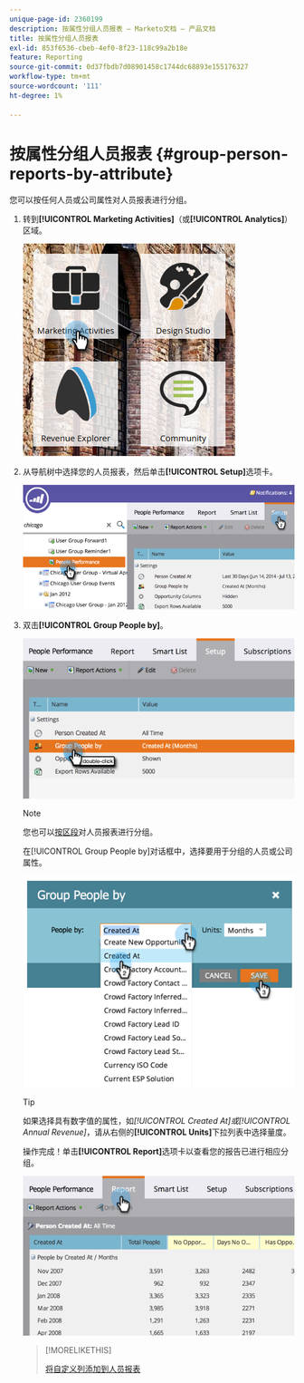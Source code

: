 ```yaml
---
unique-page-id: 2360199
description: 按属性分组人员报表 — Marketo文档 — 产品文档
title: 按属性分组人员报表
exl-id: 853f6536-cbeb-4ef0-8f23-118c99a2b18e
feature: Reporting
source-git-commit: 0d37fbdb7d08901458c1744dc68893e155176327
workflow-type: tm+mt
source-wordcount: '111'
ht-degree: 1%

---
```


# 按属性分组人员报表 {#group-person-reports-by-attribute}

您可以按任何人员或公司属性对人员报表进行分组。

1. 转到&#x200B;**[!UICONTROL Marketing Activities]**（或&#x200B;**[!UICONTROL Analytics]**）区域。

   ![](assets/image2017-3-28-10-3a22-3a53.png)

1. 从导航树中选择您的人员报表，然后单击&#x200B;**[!UICONTROL Setup]**&#x200B;选项卡。

   ![](assets/image2017-3-28-11-3a33-3a48.png)

1. 双击&#x200B;**[!UICONTROL Group People by]**。

   ![](assets/image2017-3-28-11-3a34-3a5.png)

   >[!NOTE]
   >
   >您也可以[按区段](/help/marketo/product-docs/personalization/segmentation-and-snippets/segmentation/group-person-reports-by-segment.md)对人员报表进行分组。

   在[!UICONTROL Group People by]对话框中，选择要用于分组的人员或公司属性。

   ![](assets/image2017-3-28-11-3a34-3a42.png)

   >[!TIP]
   >
   >如果选择具有数字值的属性，如&#x200B;_[!UICONTROL Created At]_或_[!UICONTROL Annual Revenue]_，请从右侧的&#x200B;**[!UICONTROL Units]**&#x200B;下拉列表中选择量度。

   操作完成！单击&#x200B;**[!UICONTROL Report]**&#x200B;选项卡以查看您的报告已进行相应分组。

   ![](assets/image2017-3-28-11-3a35-3a0.png)

   >[!MORELIKETHIS]
   >
   >[将自定义列添加到人员报表](/help/marketo/product-docs/reporting/basic-reporting/editing-reports/add-custom-columns-to-a-person-report.md)
